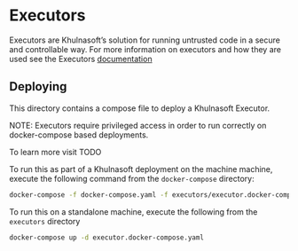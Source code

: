 # Executors

Executors are Khulnasoft’s solution for running untrusted code in a secure and controllable way. For more information on executors and how they are used see the Executors [documentation](https://docs.khulnasoft.com/admin/executors)

## Deploying

This directory contains a compose file to deploy a Khulnasoft Executor.

NOTE: Executors require privileged access in order to run correctly on docker-compose based deployments.

To learn more visit TODO

To run this as part of a Khulnasoft deployment on the machine machine, execute the following command from the `docker-compose` directory:

```bash
docker-compose -f docker-compose.yaml -f executors/executor.docker-compose.yaml up -d
```

To run this on a standalone machine, execute the following from the `executors` directory

```bash
docker-compose up -d executor.docker-compose.yaml
```